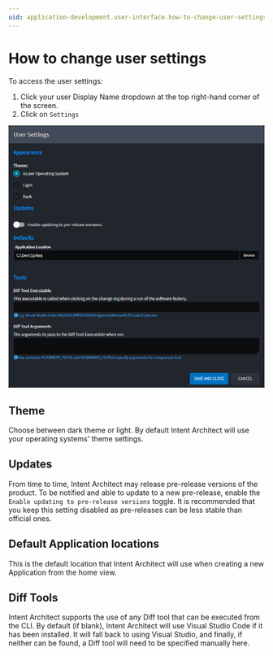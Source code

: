 ```yaml
---
uid: application-development.user-interface.how-to-change-user-settings
---
```

# How to change user settings

To access the user settings:

1. Click your user Display Name dropdown at the top right-hand corner of the screen.
2. Click on `Settings`

![User Settings](images/user-settings.png)

## Theme

Choose between dark theme or light. By default Intent Architect will use your operating systems' theme settings.

## Updates

From time to time, Intent Architect may release pre-release versions of the product. To be notified and able to update to a new pre-release, enable the `Enable updating to pre-release versions` toggle. It is recommended that you keep this setting disabled as pre-releases can be less stable than official ones.

## Default Application locations

This is the default location that Intent Architect will use when creating a new Application from the home view.

## Diff Tools

Intent Architect supports the use of any Diff tool that can be executed from the CLI. By default (if blank), Intent Architect will use Visual Studio Code if it has been installed. It will fall back to using Visual Studio, and finally, if neither can be found, a Diff tool will need to be specified manually here.
